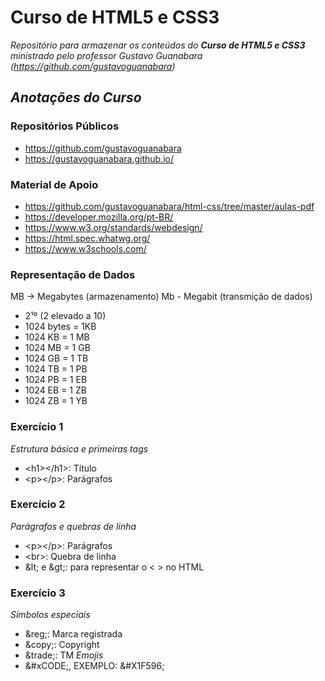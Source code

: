 # **Curso de HTML5 e CSS3**
_Repositório para armazenar os conteúdos do **Curso de HTML5 e CSS3** ministrado pelo professor Gustavo Guanabara (https://github.com/gustavoguanabara)_

## *Anotações do Curso*
### Repositórios Públicos
- https://github.com/gustavoguanabara
- https://gustavoguanabara.github.io/

### Material de Apoio
- https://github.com/gustavoguanabara/html-css/tree/master/aulas-pdf
- https://developer.mozilla.org/pt-BR/
- https://www.w3.org/standards/webdesign/
- https://html.spec.whatwg.org/
- https://www.w3schools.com/

### Representação de Dados
MB -> Megabytes (armazenamento)
Mb - Megabit (transmição de dados)
- 2¹º (2 elevado a 10)
- 1024 bytes = 1KB
- 1024 KB = 1 MB
- 1024 MB = 1 GB
- 1024 GB = 1 TB
- 1024 TB = 1 PB
- 1024 PB = 1 EB
- 1024 EB = 1 ZB
- 1024 ZB = 1 YB

### Exercício 1
_Estrutura básica e primeiras tags_
- \<h1>\</h1>: Título
- \<p>\</p>: Parágrafos

### Exercício 2
_Parágrafos e quebras de linha_
- \<p>\</p>: Parágrafos
- \<br>: Quebra de linha
- \&lt; e \&gt;: para representar o < > no HTML

### Exercício 3
_Símbolos especiais_
- \&reg;: Marca registrada
- \&copy;: Copyright
- \&trade;: TM
_Emojis_
- \&#xCODE;, EXEMPLO: \&#X1F596;